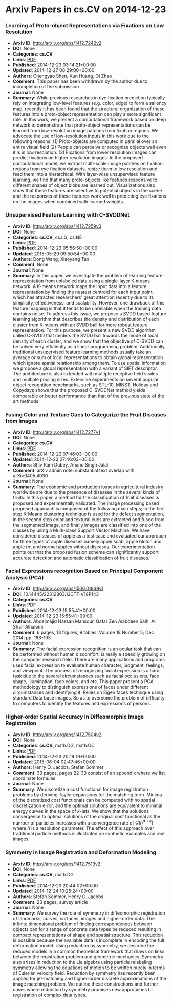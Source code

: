 # Arxiv Papers in cs.CV on 2014-12-23
### Learning of Proto-object Representations via Fixations on Low Resolution
- **Arxiv ID**: http://arxiv.org/abs/1412.7242v2
- **DOI**: None
- **Categories**: **cs.CV**
- **Links**: [PDF](http://arxiv.org/pdf/1412.7242v2)
- **Published**: 2014-12-23 03:14:21+00:00
- **Updated**: 2014-12-27 08:29:00+00:00
- **Authors**: Chengyao Shen, Xun Huang, Qi Zhao
- **Comment**: This paper has been withdrawn by the author due to incompletion of
  the submission
- **Journal**: None
- **Summary**: While previous researches in eye fixation prediction typically rely on integrating low-level features (e.g. color, edge) to form a saliency map, recently it has been found that the structural organization of these features into a proto-object representation can play a more significant role. In this work, we present a computational framework based on deep network to demonstrate that proto-object representations can be learned from low-resolution image patches from fixation regions. We advocate the use of low-resolution inputs in this work due to the following reasons: (1) Proto-objects are computed in parallel over an entire visual field (2) People can perceive or recognize objects well even it is in low resolution. (3) Fixations from lower resolution images can predict fixations on higher resolution images. In the proposed computational model, we extract multi-scale image patches on fixation regions from eye fixation datasets, resize them to low resolution and feed them into a hierarchical. With layer-wise unsupervised feature learning, we find that many proto-objects like features responsive to different shapes of object blobs are learned out. Visualizations also show that these features are selective to potential objects in the scene and the responses of these features work well in predicting eye fixations on the images when combined with learned weights.



### Unsupervised Feature Learning with C-SVDDNet
- **Arxiv ID**: http://arxiv.org/abs/1412.7259v3
- **DOI**: None
- **Categories**: **cs.CV**, cs.LG, cs.NE
- **Links**: [PDF](http://arxiv.org/pdf/1412.7259v3)
- **Published**: 2014-12-23 05:56:50+00:00
- **Updated**: 2015-05-29 09:50:54+00:00
- **Authors**: Dong Wang, Xiaoyang Tan
- **Comment**: None
- **Journal**: None
- **Summary**: In this paper, we investigate the problem of learning feature representation from unlabeled data using a single-layer K-means network. A K-means network maps the input data into a feature representation by finding the nearest centroid for each input point, which has attracted researchers' great attention recently due to its simplicity, effectiveness, and scalability. However, one drawback of this feature mapping is that it tends to be unreliable when the training data contains noise. To address this issue, we propose a SVDD based feature learning algorithm that describes the density and distribution of each cluster from K-means with an SVDD ball for more robust feature representation. For this purpose, we present a new SVDD algorithm called C-SVDD that centers the SVDD ball towards the mode of local density of each cluster, and we show that the objective of C-SVDD can be solved very efficiently as a linear programming problem. Additionally, traditional unsupervised feature learning methods usually take an average or sum of local representations to obtain global representation which ignore spatial relationship among them. To use spatial information we propose a global representation with a variant of SIFT descriptor. The architecture is also extended with multiple receptive field scales and multiple pooling sizes. Extensive experiments on several popular object recognition benchmarks, such as STL-10, MINST, Holiday and Copydays shows that the proposed C-SVDDNet method yields comparable or better performance than that of the previous state of the art methods.



### Fusing Color and Texture Cues to Categorize the Fruit Diseases from Images
- **Arxiv ID**: http://arxiv.org/abs/1412.7277v1
- **DOI**: None
- **Categories**: **cs.CV**
- **Links**: [PDF](http://arxiv.org/pdf/1412.7277v1)
- **Published**: 2014-12-23 07:46:03+00:00
- **Updated**: 2014-12-23 07:46:03+00:00
- **Authors**: Shiv Ram Dubey, Anand Singh Jalal
- **Comment**: arXiv admin note: substantial text overlap with arXiv:1405.4930
- **Journal**: None
- **Summary**: The economic and production losses in agricultural industry worldwide are due to the presence of diseases in the several kinds of fruits. In this paper, a method for the classification of fruit diseases is proposed and experimentally validated. The image processing based proposed approach is composed of the following main steps; in the first step K-Means clustering technique is used for the defect segmentation, in the second step color and textural cues are extracted and fused from the segmented image, and finally images are classified into one of the classes by using a Multi-class Support Vector Machine. We have considered diseases of apple as a test case and evaluated our approach for three types of apple diseases namely apple scab, apple blotch and apple rot and normal apples without diseases. Our experimentation points out that the proposed fusion scheme can significantly support accurate detection and automatic classification of fruit diseases.



### Facial Expressions recognition Based on Principal Component Analysis (PCA)
- **Arxiv ID**: http://arxiv.org/abs/1506.01939v1
- **DOI**: 10.14445/22312803/IJCTT-V18P143
- **Categories**: **cs.CV**
- **Links**: [PDF](http://arxiv.org/pdf/1506.01939v1)
- **Published**: 2014-12-23 15:55:41+00:00
- **Updated**: 2014-12-23 15:55:41+00:00
- **Authors**: Abdelmajid Hassan Mansour, Gafar Zen Alabdeen Salh, Ali Shaif Alhalemi
- **Comment**: 6 pages, 13 figures, 9 tables, Volume 18 Number 5; Dec 2014; pp.
  188-193
- **Journal**: None
- **Summary**: The facial expression recognition is an ocular task that can be performed without human discomfort, is really a speedily growing on the computer research field. There are many applications and programs uses facial expression to evaluate human character, judgment, feelings, and viewpoint. The process of recognizing facial expression is a hard task due to the several circumstances such as facial occlusions, face shape, illumination, face colors, and etc. This paper present a PCA methodology to distinguish expressions of faces under different circumstances and identifying it. Relies on Eigen faces technique using standard Data base images. So as to overcome the problem of difficulty to computers to identify the features and expressions of persons.



### Higher-order Spatial Accuracy in Diffeomorphic Image Registration
- **Arxiv ID**: http://arxiv.org/abs/1412.7504v2
- **DOI**: None
- **Categories**: **cs.CV**, math.DG, math.OC
- **Links**: [PDF](http://arxiv.org/pdf/1412.7504v2)
- **Published**: 2014-12-23 20:19:19+00:00
- **Updated**: 2015-06-04 02:47:46+00:00
- **Authors**: Henry O. Jacobs, Stefan Sommer
- **Comment**: 33 pages, pages 22-33 consist of an appendix where we list coordinate
  formulas
- **Journal**: None
- **Summary**: We discretize a cost functional for image registration problems by deriving Taylor expansions for the matching term. Minima of the discretized cost functionals can be computed with no spatial discretization error, and the optimal solutions are equivalent to minimal energy curves in the space of $k$-jets. We show that the solutions convergence to optimal solutions of the original cost functional as the number of particles increases with a convergence rate of $O(h^{d+k})$ where $h$ is a resolution parameter. The effect of this approach over traditional particle methods is illustrated on synthetic examples and real images.



### Symmetry in Image Registration and Deformation Modeling
- **Arxiv ID**: http://arxiv.org/abs/1412.7513v2
- **DOI**: None
- **Categories**: **cs.CV**, math.DG
- **Links**: [PDF](http://arxiv.org/pdf/1412.7513v2)
- **Published**: 2014-12-23 20:44:02+00:00
- **Updated**: 2014-12-24 10:25:24+00:00
- **Authors**: Stefan Sommer, Henry O. Jacobs
- **Comment**: 23 pages, survey article
- **Journal**: None
- **Summary**: We survey the role of symmetry in diffeomorphic registration of landmarks, curves, surfaces, images and higher-order data. The infinite dimensional problem of finding correspondences between objects can for a range of concrete data types be reduced resulting in compact representations of shape and spatial structure. This reduction is possible because the available data is incomplete in encoding the full deformation model. Using reduction by symmetry, we describe the reduced models in a common theoretical framework that draws on links between the registration problem and geometric mechanics. Symmetry also arises in reduction to the Lie algebra using particle relabeling symmetry allowing the equations of motion to be written purely in terms of Eulerian velocity field. Reduction by symmetry has recently been applied for jet-matching and higher-order discrete approximations of the image matching problem. We outline these constructions and further cases where reduction by symmetry promises new approaches to registration of complex data types.



